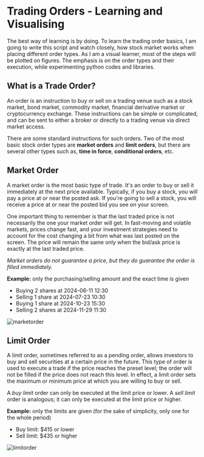 
# **Trading Orders - Learning and Visualising**
The best way of learning is by doing. To learn the trading order basics, I am going to write this script and watch closely, how stock market works when placing different order types. As I am a visual learner, most of the steps will be plotted on figures. The emphasis is on the order types and their execution, while experimenting python codes and libraries.

## **What is a Trade Order?**
An order is an instruction to buy or sell on a trading venue such as a stock market, bond market, commodity market, financial derivative market or cryptocurrency exchange. These instructions can be simple or complicated, and can be sent to either a broker or directly to a trading venue via direct market access.
 
There are some standard instructions for such orders. Two of the most basic stock order types are **market orders** and **limit orders**, but there are several other types such as, **time in force**, **conditional orders**, etc.


## **Market Order**

A market order is the most basic type of trade. It's an order to buy or sell it immediately at the next price available. Typically, if you buy a stock, you will pay a price at or near the posted ask. If you're going to sell a stock, you will receive a price at or near the posted bid you see on your screen.

One important thing to remember is that the last traded price is not necessarily the one your market order will get. In fast-moving and volatile markets, prices change fast, and your investment strategies need to account for the cost changing a bit from what was last posted on the screen. The price will remain the same only when the bid/ask price is exactly at the last traded price.

*Market orders do not guarantee a price, but they do guarantee the order is filled immediately.*

**Example:** only the purchasing/selling amount and the exact time is given
- Buying 2 shares at 2024-06-11 12:30
- Selling 1 share at 2024-07-23 10:30
- Buying 1 share at 2024-10-23 15:30
- Selling 2 shares at 2024-11-29 11:30

![marketorder](https://github.com/user-attachments/assets/43055556-8162-4458-98f3-cc4cf603f23d)


## **Limit Order**

A limit order, sometimes referred to as a pending order, allows investors to buy and sell securities at a certain price in the future. This type of order is used to execute a trade if the price reaches the preset level; the order will not be filled if the price does not reach this level. In effect, a limit order sets the maximum or minimum price at which you are willing to buy or sell.

A *buy limit* order can only be executed at the limit price or lower.
A *sell limit* order is analogous; it can only be executed at the limit price or higher.

**Example:** only the limits are given (for the sake of simplicity, only one for the whole period)

- Buy limit: $415 or lower
- Sell limit: $435 or higher

![limitorder](https://github.com/user-attachments/assets/c8ad408c-9346-45cf-9a47-9d2b67a01086)
